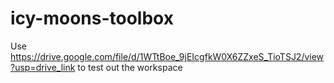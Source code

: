 # icy-moons-toolbox
Use https://drive.google.com/file/d/1WTtBoe_9jEIcgfkW0X6ZZxeS_TioTSJ2/view?usp=drive_link to test out the workspace
